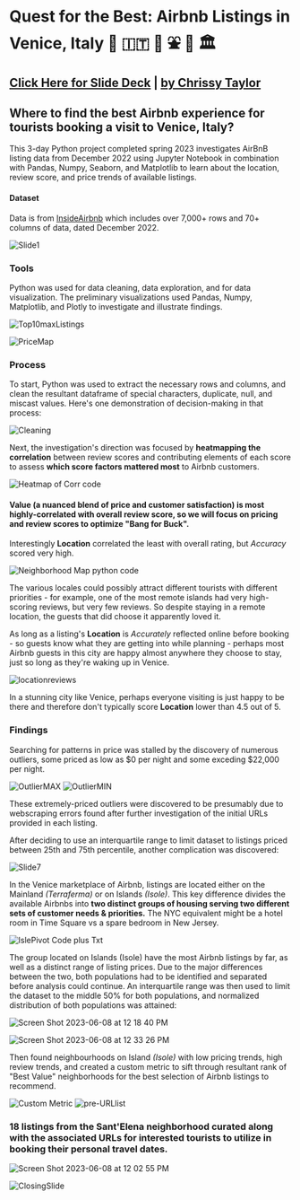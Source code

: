 # Quest for the Best: **Airbnb Listings in Venice, Italy** 🤌 🇮🇹 🍝 ⛲ 🛶 🏛️
## [Click Here for Slide Deck](https://docs.google.com/presentation/d/e/2PACX-1vQ1zlgoOKrjT7WA9JADbwnQoKsWkNsYrl2obzKNQJK3O7DTgfS7UDGtYUuVnT9qhw1_M2eDqP1i76nK/pub?start=false&loop=true&delayms=10000) | [ by Chrissy Taylor](https://www.linkedin.com/in/chrissytaylor2023/) 

## Where to find the best Airbnb experience for tourists booking a visit to Venice, Italy?
This 3-day Python project completed spring 2023 investigates AirBnB listing data from December 2022 using Jupyter Notebook in combination with Pandas, Numpy, Seaborn, and Matplotlib to learn about the location, review score, and price trends of available listings.

#### Dataset
Data is from [InsideAirbnb](http://insideairbnb.com/get-the-data/#:~:text=Venice%2C%20Veneto%2C%20Italy,(Explore)) 
 which includes over 7,000+ rows and 70+ columns of data, dated December 2022.

![Slide1](https://github.com/chrissy-taylor/Venice_Italy_AirBnB/assets/125925417/2566f69f-4a60-42ef-9a25-9b64093d5d3c) 

<h3 align="left">Tools</h3>
Python was used for data cleaning, data exploration, and for data visualization. 
The preliminary visualizations used Pandas, Numpy, Matplotlib, and Plotly to investigate and illustrate findings. 

![Top10maxListings](https://github.com/chrissy-taylor/Venice_Italy_AirBnB/assets/125925417/ae33533b-a70b-4958-ae1d-f1d1c66fe9fc)

![PriceMap](https://github.com/chrissy-taylor/Venice_Italy_AirBnB/assets/125925417/60db7ed2-75c6-47f3-a6d9-41828412de9e)

<h3 align="left">Process</h3>
To start, Python was used to extract the necessary rows and columns, and clean the resultant dataframe of special characters, duplicate, null, and miscast values. Here's one demonstration of decision-making in that process:


![Cleaning](https://github.com/chrissy-taylor/Venice_Italy_AirBnB/assets/125925417/a91e8731-1df4-4941-9a51-0dda01e9e66c)


Next, the investigation's direction was focused by **heatmapping the correlation** between review scores and contributing elements of each score to assess **which score factors mattered most** to Airbnb customers. 


![Heatmap of Corr code](https://github.com/chrissy-taylor/Venice_Italy_AirBnB/assets/125925417/db7eb60b-f53c-41e1-aa7d-87fcbc9b68f2)

#### **Value** (a nuanced blend of price and customer satisfaction) is most highly-correlated with overall review score, so we will focus on pricing and review scores to optimize "Bang for Buck".

Interestingly **Location** correlated the least with overall rating, but *Accuracy* scored very high. 

![Neighborhood Map python code](https://github.com/chrissy-taylor/Venice_Italy_AirBnB/assets/125925417/2c5d18a5-f840-4e69-9915-67eb6c089660)

The various locales could possibly attract different tourists with different priorities - for example, one of the most remote islands had very high-scoring reviews, but very few reviews. So despite staying in a remote location, the guests that did choose it apparently loved it. 

As long as a listing's **Location** is *Accurately* reflected online before booking - so guests know what they are getting into while planning - perhaps most Airbnb guests in this city are happy almost anywhere they choose to stay, just so long as they're waking up in Venice. 

![locationreviews](https://github.com/chrissy-taylor/Venice_Italy_AirBnB/assets/125925417/d7617b3f-76b4-4a52-bd18-80ac25fdfc33)

In a stunning city like Venice, perhaps everyone visiting is just happy to be there
and therefore don't typically score **Location** lower than 4.5 out of 5. 
                                           
<h3 align="left">Findings</h3>
Searching for patterns in price was stalled by the discovery of numerous outliers, some priced as low as $0 per night and some exceding $22,000 per night. 

![OutlierMAX](https://github.com/chrissy-taylor/Venice_Italy_AirBnB/assets/125925417/025ce1e4-85a4-4beb-bad3-660e73542aab)
![OutlierMIN](https://github.com/chrissy-taylor/Venice_Italy_AirBnB/assets/125925417/0c4e75d2-90c0-4e1e-87ee-3bd64aa4de96)

These extremely-priced outliers were discovered to be presumably due to webscraping errors found after further investigation of the initial URLs provided in each listing. 

After deciding to use an interquartile range to limit dataset to listings priced between 25th and 75th percentile, another complication was discovered:

![Slide7](https://github.com/chrissy-taylor/Venice_Italy_AirBnB/assets/125925417/a1c9e2d2-ac52-472a-8170-9a60327576de)

In the Venice marketplace of Airbnb, listings are located either on the Mainland *(Terraferma)* or on Islands *(Isole)*. This key difference divides the available Airbnbs into **two distinct groups of housing serving two different sets of customer needs & priorities.** The NYC equivalent might be a hotel room in Time Square vs a spare bedroom in New Jersey.

![IslePivot Code plus Txt](https://github.com/chrissy-taylor/Venice_Italy_AirBnB/assets/125925417/4aeee1b7-884a-4116-b33c-47089ecfc680)

The group located on Islands (Isole) have the most Airbnb listings by far, as well as a distinct range of listing prices. 
Due to the major differences between the two, both populations had to be identified and separated before analysis could continue. An interquartile range was then used to limit the dataset to the middle 50% for both populations, and normalized distribution of both populations was attained:

![Screen Shot 2023-06-08 at 12 18 40 PM](https://github.com/chrissy-taylor/Venice_Italy_AirBnB/assets/125925417/d8347aa0-1833-44f9-8173-086a84196bb6)

![Screen Shot 2023-06-08 at 12 33 26 PM](https://github.com/chrissy-taylor/Venice_Italy_AirBnB/assets/125925417/4f2565a7-6fa7-4952-bca0-b4ef2fdad8a0)

Then found neighbourhoods on Island *(Isole)* with low pricing trends, high review trends, and created a custom metric to sift through resultant rank of "Best Value" neighborhoods for the best selection of Airbnb listings to recommend.

![Custom Metric](https://github.com/chrissy-taylor/Venice_Italy_AirBnB/assets/125925417/48712a3e-b909-4d0c-bde9-034bbc11913e)
![pre-URLlist](https://github.com/chrissy-taylor/Venice_Italy_AirBnB/assets/125925417/477cfc80-5e84-42bc-92b6-d1b0d23ed01b)

### 18 listings from the Sant'Elena neighborhood curated along with the associated URLs for interested tourists to utilize in booking their personal travel dates.

![Screen Shot 2023-06-08 at 12 02 55 PM](https://github.com/chrissy-taylor/Venice_Italy_AirBnB/assets/125925417/3be3a4d8-f442-47b9-97c8-e6e7b1f2e1ba)

![ClosingSlide](https://github.com/chrissy-taylor/Venice_Italy_AirBnB/assets/125925417/a36ac7e9-2edf-4023-991e-a16a0a4e5aa8)
